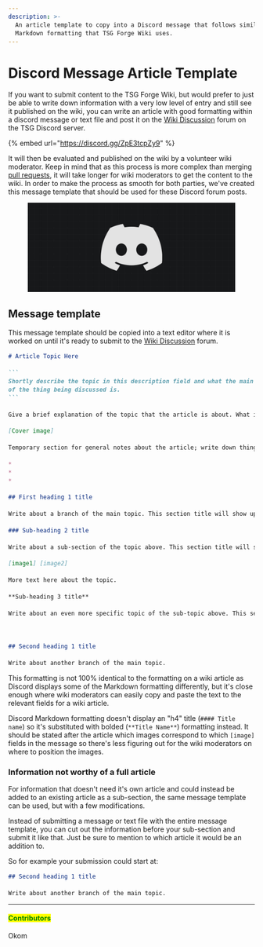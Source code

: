 ```yaml
---
description: >-
  An article template to copy into a Discord message that follows similar
  Markdown formatting that TSG Forge Wiki uses.
---
```


# Discord Message Article Template

If you want to submit content to the TSG Forge Wiki, but would prefer to just be able to write down information with a very low level of entry and still see it published on the wiki, you can write an article with good formatting within a discord message or text file and post it on the [Wiki Discussion](https://discord.com/channels/220766496635224065/1032391999740969011) forum on the TSG Discord server.

{% embed url="https://discord.gg/ZpE3tcpZy9" %}

It will then be evaluated and published on the wiki by a volunteer wiki moderator. Keep in mind that as this process is more complex than merging [pull requests](../submitting-content-to-the-wiki.md#submitting-a-pull-request), it will take longer for wiki moderators to get the content to the wiki. In order to make the process as smooth for both parties, we've created this message template that should be used for these Discord forum posts.

<figure><img src="../../../.gitbook/assets/cover-discord.jpg" alt="Discord icon on a grid"><figcaption></figcaption></figure>

## Message template

This message template should be copied into a text editor where it is worked on until it's ready to submit to the [Wiki Discussion](https://discord.com/channels/220766496635224065/1032391999740969011) forum.

````markdown
# Article Topic Here

```
Shortly describe the topic in this description field and what the main purpose
of the thing being discussed is.
```

Give a brief explanation of the topic that the article is about. What is the purpose of the thing and what kind of adjustments can be done to it. Keep it short, as the sections below should be used for further explanation.

[Cover image]

Temporary section for general notes about the article; write down things quickly that you want to write about so you can easily recall them later. Delete this section when the article is finished:

* 
* 
* 

## First heading 1 title

Write about a branch of the main topic. This section title will show up on the sidebar on the right.

### Sub-heading 2 title

Write about a sub-section of the topic above. This section title will show up on the sidebar on the right.

[image1] [image2]

More text here about the topic.

**Sub-heading 3 title**

Write about an even more specific topic of the sub-topic above. This section title will _not_ show up on the sidebar on the right.



## Second heading 1 title

Write about another branch of the main topic.
````

This formatting is not 100% identical to the formatting on a wiki article as Discord displays some of the Markdown formatting differently, but it's close enough where wiki moderators can easily copy and paste the text to the relevant fields for a wiki article.

Discord Markdown formatting doesn't display an "h4" title (`#### Title name`) so it's substituted with bolded (`**Title Name**`) formatting instead. It should be stated after the article which images correspond to which `[image]` fields in the message so there's less figuring out for the wiki moderators on where to position the images.

### Information not worthy of a full article

For information that doesn't need it's own article and could instead be added to an existing article as a sub-section, the same message template can be used, but with a few modifications.

Instead of submitting a message or text file with the entire message template, you can cut out the information before your sub-section and submit it like that. Just be sure to mention to which article it would be an addition to.

So for example your submission could start at:

```markdown
## Second heading 1 title

Write about another branch of the main topic.
```



***

#### <mark style="color:green;">Contributors</mark>

Okom
